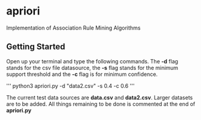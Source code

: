 # apriori
Implementation of Association Rule Mining Algorithms

## Getting Started

Open up your terminal and type the following commands. The **-d** flag stands for the csv file datasource, the **-s** flag stands for the minimum support threshold and the **-c** flag is for minimum confidence. 

'''
python3 apriori.py -d "data2.csv" -s 0.4 -c 0.6
'''

The current test data sources are **data.csv** and **data2.csv**. Larger datasets are to be added. All things remaining to be done is commented at the end of **apriori.py**
